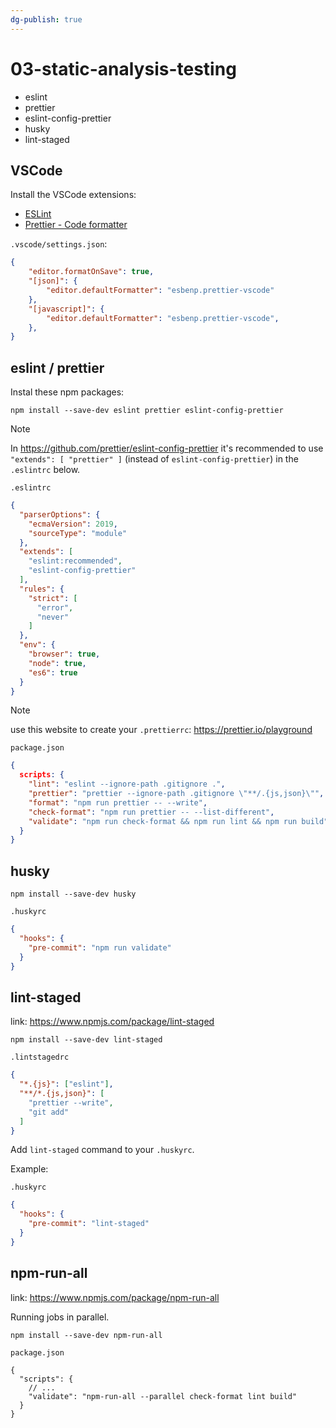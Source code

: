 ```yaml
---
dg-publish: true
---
```

# 03-static-analysis-testing

- eslint
- prettier
- eslint-config-prettier
- husky
- lint-staged

## VSCode

Install the VSCode extensions:

- [ESLint](https://marketplace.visualstudio.com/items?itemName=dbaeumer.vscode-eslint)
- [Prettier - Code formatter](https://marketplace.visualstudio.com/items?itemName=esbenp.prettier-vscode)

`.vscode/settings.json`:
```json
{
    "editor.formatOnSave": true,
    "[json]": {
        "editor.defaultFormatter": "esbenp.prettier-vscode"
    },
    "[javascript]": {
        "editor.defaultFormatter": "esbenp.prettier-vscode",
    },
}
```

## eslint / prettier

Instal these npm packages:
```shell
npm install --save-dev eslint prettier eslint-config-prettier
```

> [!note]
> In <https://github.com/prettier/eslint-config-prettier> it's recommended to use `"extends": [ "prettier" ]` (instead of `eslint-config-prettier`) in the `.eslintrc` below.

`.eslintrc`
```json
{
  "parserOptions": {
    "ecmaVersion": 2019,
    "sourceType": "module"
  },
  "extends": [
    "eslint:recommended",
    "eslint-config-prettier"
  ],
  "rules": {
    "strict": [
      "error",
      "never"
    ]
  },
  "env": {
    "browser": true,
    "node": true,
    "es6": true
  }
}
```

> [!note]
> use this website to create your `.prettierrc`: <https://prettier.io/playground>

`package.json`
```json
{
  scripts: {
    "lint": "eslint --ignore-path .gitignore .",
    "prettier": "prettier --ignore-path .gitignore \"**/.{js,json}\"",
    "format": "npm run prettier -- --write",
    "check-format": "npm run prettier -- --list-different",
    "validate": "npm run check-format && npm run lint && npm run build"
  }
}
```


## husky

```shell
npm install --save-dev husky
```

`.huskyrc`
```json
{
  "hooks": {
    "pre-commit": "npm run validate"
  }
}
```


## lint-staged

link: <https://www.npmjs.com/package/lint-staged>

```shell
npm install --save-dev lint-staged
```

`.lintstagedrc`
```json
{
  "*.{js}": ["eslint"],
  "**/*.{js,json}": [
    "prettier --write",
    "git add"
  ]
}
```

Add `lint-staged` command to your `.huskyrc`.

Example:

`.huskyrc`
```json
{
  "hooks": {
    "pre-commit": "lint-staged"
  }
}
```

## npm-run-all

link: <https://www.npmjs.com/package/npm-run-all>

Running jobs in parallel.

```shell
npm install --save-dev npm-run-all
```

`package.json`
```shell
{
  "scripts": {
    // ...
    "validate": "npm-run-all --parallel check-format lint build"
  }
}
```
